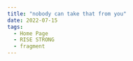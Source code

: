 ```yaml
---
title: "nobody can take that from you"
date: 2022-07-15
tags:
  - Home Page
  - RISE STRONG
  - fragment
---
```

